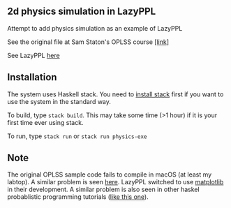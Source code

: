 ## 2d physics simulation in LazyPPL

Attempt to add physics simulation as an example of LazyPPL

See the original file at Sam Staton's OPLSS course [[link]](https://www.cs.uoregon.edu/research/summerschool/summer19/topics.php#Staton)

See LazyPPL [here](https://lazyppl.bitbucket.io/)

## Installation

The system uses Haskell stack.
You need to [install stack](https://docs.haskellstack.org/en/v1.1.2/install_and_upgrade/) first if you want to use the system in the
standard way.

To build, type
``stack build``.
This may take some time (>1 hour) if it is your first time ever using stack.

To run, type
``stack run`` or ``stack run physics-exe``

## Note

The original OPLSS sample code fails to compile in macOS (at least my labtop).  A similar problem is seen [here](https://github.com/bravit/hid-examples/issues/7). LazyPPL switched to use [matplotlib](https://hackage.haskell.org/package/matplotlib) in their development. A similar problem is also seen in other haskel probablistic programming tutorials ([like this one](https://github.com/ccshan/prob-school)).
